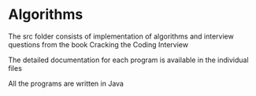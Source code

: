 # Algorithms

The src folder consists of implementation of algorithms and interview questions from the book Cracking the Coding Interview

The detailed documentation for each program is available in the individual files

All the programs are written in Java
